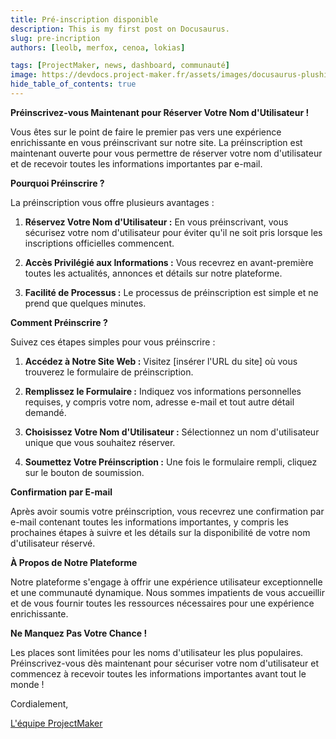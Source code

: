 ```yaml
---
title: Pré-inscription disponible
description: This is my first post on Docusaurus.
slug: pre-incription
authors: [leolb, merfox, cenoa, lokias]

tags: [ProjectMaker, news, dashboard, communauté]
image: https://devdocs.project-maker.fr/assets/images/docusaurus-plushie-banner-a60f7593abca1e3eef26a9afa244e4fb.jpeg
hide_table_of_contents: true
---
```


**Préinscrivez-vous Maintenant pour Réserver Votre Nom d'Utilisateur !**

Vous êtes sur le point de faire le premier pas vers une expérience enrichissante en vous préinscrivant sur notre site. La préinscription est maintenant ouverte pour vous permettre de réserver votre nom d'utilisateur et de recevoir toutes les informations importantes par e-mail.

**Pourquoi Préinscrire ?**

La préinscription vous offre plusieurs avantages :

1. **Réservez Votre Nom d'Utilisateur :** En vous préinscrivant, vous sécurisez votre nom d'utilisateur pour éviter qu'il ne soit pris lorsque les inscriptions officielles commencent.

2. **Accès Privilégié aux Informations :** Vous recevrez en avant-première toutes les actualités, annonces et détails sur notre plateforme.

3. **Facilité de Processus :** Le processus de préinscription est simple et ne prend que quelques minutes.

**Comment Préinscrire ?**

Suivez ces étapes simples pour vous préinscrire :

1. **Accédez à Notre Site Web :** Visitez [insérer l'URL du site] où vous trouverez le formulaire de préinscription.

2. **Remplissez le Formulaire :** Indiquez vos informations personnelles requises, y compris votre nom, adresse e-mail et tout autre détail demandé.

3. **Choisissez Votre Nom d'Utilisateur :** Sélectionnez un nom d'utilisateur unique que vous souhaitez réserver.

4. **Soumettez Votre Préinscription :** Une fois le formulaire rempli, cliquez sur le bouton de soumission.

**Confirmation par E-mail**

Après avoir soumis votre préinscription, vous recevrez une confirmation par e-mail contenant toutes les informations importantes, y compris les prochaines étapes à suivre et les détails sur la disponibilité de votre nom d'utilisateur réservé.

**À Propos de Notre Plateforme**

Notre plateforme s'engage à offrir une expérience utilisateur exceptionnelle et une communauté dynamique. Nous sommes impatients de vous accueillir et de vous fournir toutes les ressources nécessaires pour une expérience enrichissante.

**Ne Manquez Pas Votre Chance !**

Les places sont limitées pour les noms d'utilisateur les plus populaires. Préinscrivez-vous dès maintenant pour sécuriser votre nom d'utilisateur et commencez à recevoir toutes les informations importantes avant tout le monde !

Cordialement,

[L'équipe ProjectMaker](../docs/team)